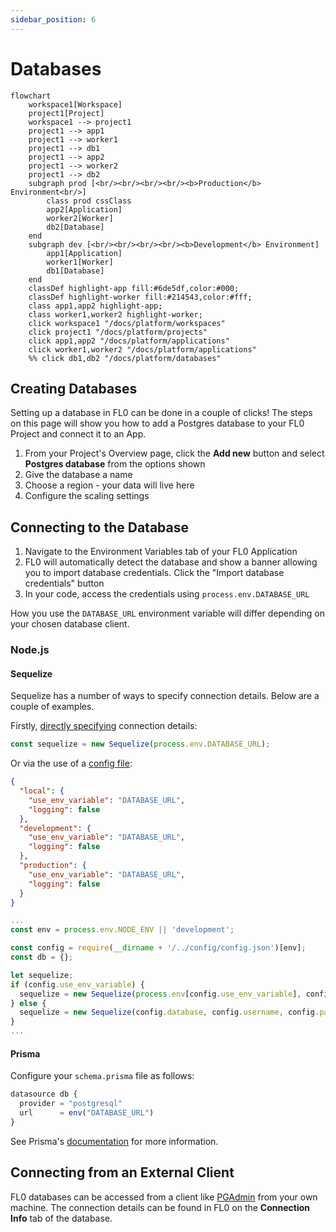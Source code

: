 ```yaml
---
sidebar_position: 6
---
```


# Databases

```mermaid
flowchart
    workspace1[Workspace]
    project1[Project]
    workspace1 --> project1
    project1 --> app1
    project1 --> worker1
    project1 --> db1
    project1 --> app2
    project1 --> worker2
    project1 --> db2
    subgraph prod [<br/><br/><br/><br/><b>Production</b> Environment<br/>]
        class prod cssClass
        app2[Application]
        worker2[Worker]
        db2[Database]
    end
    subgraph dev [<br/><br/><br/><br/><b>Development</b> Environment]
        app1[Application]
        worker1[Worker]
        db1[Database]
    end
    classDef highlight-app fill:#6de5df,color:#000;
    classDef highlight-worker fill:#214543,color:#fff;
    class app1,app2 highlight-app;
    class worker1,worker2 highlight-worker;
    click workspace1 "/docs/platform/workspaces"
    click project1 "/docs/platform/projects"
    click app1,app2 "/docs/platform/applications"
    click worker1,worker2 "/docs/platform/applications"
    %% click db1,db2 "/docs/platform/databases"
```

## Creating Databases

Setting up a database in FL0 can be done in a couple of clicks! The steps on this page will show you how to add a Postgres database to your FL0 Project and connect it to an App.

1. From your Project's Overview page, click the **Add new** button and select **Postgres database** from the options shown
2. Give the database a name
3. Choose a region - your data will live here
4. Configure the scaling settings

## Connecting to the Database

1. Navigate to the Environment Variables tab of your FL0 Application
2. FL0 will automatically detect the database and show a banner allowing you to import database credentials. Click the "Import database credentials" button
3. In your code, access the credentials using `process.env.DATABASE_URL`

How you use the `DATABASE_URL` environment variable will differ depending on your chosen database client.

### Node.js

#### Sequelize

Sequelize has a number of ways to specify connection details. Below are a couple of examples.

Firstly, [directly specifying](https://sequelize.org/docs/v6/getting-started/#connecting-to-a-database) connection details:

```javascript
const sequelize = new Sequelize(process.env.DATABASE_URL);
```

Or via the use of a [config file](https://sequelize.org/docs/v6/other-topics/migrations/#configuration):

```json title="src/config/config.json"
{
  "local": {
    "use_env_variable": "DATABASE_URL",
    "logging": false
  },
  "development": {
    "use_env_variable": "DATABASE_URL",
    "logging": false
  },
  "production": {
    "use_env_variable": "DATABASE_URL",
    "logging": false
  }
}
```

```javascript title="src/models/index.js"
...
const env = process.env.NODE_ENV || 'development';

const config = require(__dirname + '/../config/config.json')[env];
const db = {};

let sequelize;
if (config.use_env_variable) {
  sequelize = new Sequelize(process.env[config.use_env_variable], config);
} else {
  sequelize = new Sequelize(config.database, config.username, config.password, config);
}
...
```

#### Prisma

Configure your `schema.prisma` file as follows:

```javascript title="prisma/schema.prisma"
datasource db {
  provider = "postgresql"
  url      = env("DATABASE_URL")
}
```

See Prisma's [documentation](https://www.prisma.io/docs/reference/database-reference/connection-urls) for more information.

## Connecting from an External Client

FL0 databases can be accessed from a client like [PGAdmin](https://www.pgadmin.org/) from your own machine. The connection details can be found in FL0 on the **Connection Info** tab of the database.
